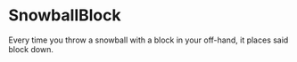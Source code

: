 # SnowballBlock
Every time you throw a snowball with a block in your off-hand, it places said block down.
